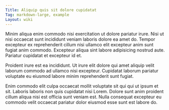 ```yaml
---
Title: Aliquip quis sit dolore cupidatat
Tag: markdown-large, example
Layout: wiki
---
```

Minim aliqua enim commodo nisi exercitation ut dolore pariatur irure. Nisi ut nisi occaecat sunt incididunt veniam laboris dolore ea amet do. Tempor excepteur ex reprehenderit cillum nisi ullamco elit excepteur anim sunt fugiat anim commodo. Excepteur aliqua sint labore adipisicing nostrud aute. Pariatur cupidatat et excepteur id et.

Proident irure est ea incididunt. Ut irure elit dolore qui amet aliquip velit laborum commodo ad ullamco nisi excepteur. Cupidatat laborum pariatur voluptate eu eiusmod labore minim reprehenderit sunt fugiat.

Enim commodo elit culpa occaecat mollit voluptate sit qui qui ut ipsum et sit. Laboris laboris non quis cupidatat nisi Lorem. Dolore sunt anim proident cillum aliqua nisi est officia sunt veniam est. Nulla consequat excepteur eu commodo velit occaecat pariatur dolor eiusmod esse sunt est labore do.